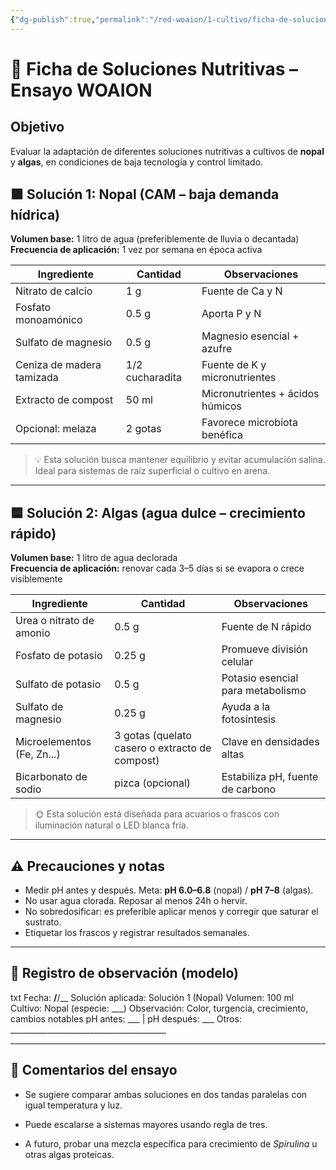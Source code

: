 ```yaml
---
{"dg-publish":true,"permalink":"/red-woaion/1-cultivo/ficha-de-soluciones-nutritivas/","tags":["Cultivos","microorganismos","soluciones-nutritivas"],"noteIcon":""}
---
```



# 🌿 Ficha de Soluciones Nutritivas – Ensayo WOAION

## Objetivo
Evaluar la adaptación de diferentes soluciones nutritivas a cultivos de **nopal** y **algas**, en condiciones de baja tecnología y control limitado.

## 🟩 Solución 1: Nopal (CAM – baja demanda hídrica)

**Volumen base:** 1 litro de agua (preferiblemente de lluvia o decantada)  
**Frecuencia de aplicación:** 1 vez por semana en época activa

| Ingrediente              | Cantidad         | Observaciones                         |
|--------------------------|------------------|---------------------------------------|
| Nitrato de calcio        | 1 g              | Fuente de Ca y N                      |
| Fosfato monoamónico      | 0.5 g            | Aporta P y N                          |
| Sulfato de magnesio      | 0.5 g            | Magnesio esencial + azufre           |
| Ceniza de madera tamizada| 1/2 cucharadita  | Fuente de K y micronutrientes        |
| Extracto de compost      | 50 ml            | Micronutrientes + ácidos húmicos     |
| Opcional: melaza         | 2 gotas          | Favorece microbiota benéfica         |

> 💡 Esta solución busca mantener equilibrio y evitar acumulación salina. Ideal para sistemas de raíz superficial o cultivo en arena.

---

## 🟦 Solución 2: Algas (agua dulce – crecimiento rápido)

**Volumen base:** 1 litro de agua declorada  
**Frecuencia de aplicación:** renovar cada 3–5 días si se evapora o crece visiblemente

| Ingrediente              | Cantidad         | Observaciones                         |
|--------------------------|------------------|---------------------------------------|
| Urea o nitrato de amonio | 0.5 g            | Fuente de N rápido                    |
| Fosfato de potasio       | 0.25 g           | Promueve división celular             |
| Sulfato de potasio       | 0.5 g            | Potasio esencial para metabolismo     |
| Sulfato de magnesio      | 0.25 g           | Ayuda a la fotosíntesis               |
| Microelementos (Fe, Zn...)| 3 gotas (quelato casero o extracto de compost) | Clave en densidades altas            |
| Bicarbonato de sodio     | pizca (opcional) | Estabiliza pH, fuente de carbono      |

> 🌞 Esta solución está diseñada para acuarios o frascos con iluminación natural o LED blanca fría.

---

## ⚠️ Precauciones y notas
- Medir pH antes y después. Meta: **pH 6.0–6.8** (nopal) / **pH 7–8** (algas).
- No usar agua clorada. Reposar al menos 24h o hervir.
- No sobredosificar: es preferible aplicar menos y corregir que saturar el sustrato.
- Etiquetar los frascos y registrar resultados semanales.

---

## 🧪 Registro de observación (modelo)

txt
Fecha: __/__/__
Solución aplicada: Solución 1 (Nopal)
Volumen: 100 ml
Cultivo: Nopal (especie: ___)
Observación: Color, turgencia, crecimiento, cambios notables
pH antes: ___ | pH después: ___
Otros: _______________________________________

---

## 🧠 Comentarios del ensayo

- Se sugiere comparar ambas soluciones en dos tandas paralelas con igual temperatura y luz.
    
- Puede escalarse a sistemas mayores usando regla de tres.
    
- A futuro, probar una mezcla específica para crecimiento de _Spirulina_ u otras algas proteicas.
    

